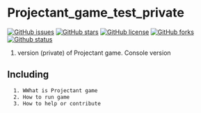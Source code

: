 # Projectant_game_test_private

[![GitHub issues](https://img.shields.io/github/issues/MitasVit/Projectant_game_test_private)](https://github.com/MitasVit/Projectant_game_test_private/issues)
[![GitHub stars](https://img.shields.io/github/stars/MitasVit/Projectant_game_test_private)](https://github.com/MitasVit/Projectant_game_test_private/stargazers)
[![GitHub license](https://img.shields.io/github/license/MitasVit/Projectant_game_test_private)](https://github.com/MitasVit/Projectant_game_test_private/blob/main/LICENSE)
[![GitHub forks](https://img.shields.io/github/forks/MitasVit/Projectant_game_test_private)](https://github.com/MitasVit/Projectant_game_test_private/network)
[![Github status](https://img.shields.io/badge/status-testing-yellow)]()
1. version (private) of Projectant game.
Console version

## Including
```bash
  1. WWhat is Projectant game
  2. How to run game
  3. How to help or contribute
```
